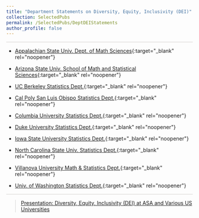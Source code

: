```yaml
---
title: "Department Statements on Diversity, Equity, Inclusivity (DEI)"
collection: SelectedPubs
permalink: /SelectedPubs/DeptDEIStatements
author_profile: false
---
```

<!-- permalink: /StatEd/ -->

<style>
  hr {
    height: 2px;
    background-color: #E5E4E2;
    border: none;
  }

  .no-italics {
      font-style: normal;   
  }
</style>


<!-- Gray #919888;
#BF9269
#A88C7D
#7297A0
#54738E
#B5AFA9
#E5E4E2 Platinum
D3D3D3
-->

<!--
redirect_from:
  - /StatEd/
  - /StatEd.html
-->

<hr>

*	[Appalachian State Univ. Dept. of Math Sciences](https://mathsci.appstate.edu/diversity){:target="_blank" rel="noopener"}

*	[Arizona State Univ. School of Math and Statistical Sciences](https://math.asu.edu/diversity){:target="_blank" rel="noopener"}

*	[UC Berkeley Statistics Dept.](https://statistics.berkeley.edu/about/dei){:target="_blank" rel="noopener"}

*	[Cal Poly San Luis Obispo Statistics Dept.](https://statistics.calpoly.edu/statistics-department-statement-diversity-equity-and-inclusion){:target="_blank" rel="noopener"}

*	[Columbia University Statistics Dept.](https://stat.columbia.edu/diversity-statement){:target="_blank" rel="noopener"}

*	[Duke University Statistics Dept.](https://stat.duke.edu/diversity-equity-and-inclusion){:target="_blank" rel="noopener"}

*	[Iowa State University Statistics Dept.](https://www.stat.iastate.edu/diversity-equity-and-inclusion-dei-statistics){:target="_blank" rel="noopener"}

*	[North Carolina State Univ. Statistics Dept.](https://statistics.sciences.ncsu.edu/know-us/diversity-and-inclusion){:target="_blank" rel="noopener"}

*	[Villanova University Math & Statistics Dept.](https://www1.villanova.edu/university/liberal-arts-sciences/programs/mathematics-statistics/guiding-principles.html){:target="_blank" rel="noopener"}

*	[Univ. of Washington Statistics Dept.](https://stat.uw.edu/about-us/diversity){:target="_blank" rel="noopener"}

---

> [Presentation: Diversity, Equity, Inclusivity (DEI) at ASA and Various US Universities](https://jimmydoi.github.io/talks/2023-09-06-JJSM-talk)


&nbsp;




<!--
* [OUTLINE](STUB_intro_JAPN)
-->
